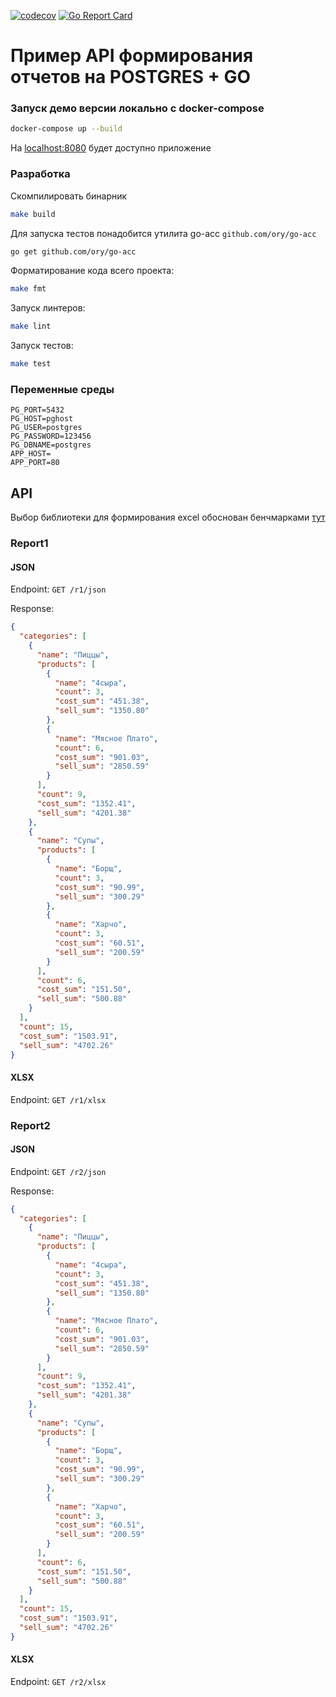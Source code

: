 [![codecov](https://codecov.io/gh/Delgus/reports/branch/master/graph/badge.svg)](https://codecov.io/gh/Delgus/reports)
[![Go Report Card](https://goreportcard.com/badge/github.com/delgus/reports)](https://goreportcard.com/report/github.com/delgus/reports)

# Пример API формирования отчетов на POSTGRES + GO


### Запуск демо версии локально c docker-compose

```bash
docker-compose up --build
```

На [localhost:8080](http://localhost:8080) будет доступно приложение

### Разработка

Скомпилировать бинарник 
```bash
make build 
```

Для запуска тестов понадобится утилита go-acc `github.com/ory/go-acc`
```bash
go get github.com/ory/go-acc
```

Форматирование кода всего проекта:
```bash
make fmt
```

Запуск линтеров:
```bash
make lint
```

Запуск тестов:
```bash
make test
```

### Переменные среды 

```env
PG_PORT=5432
PG_HOST=pghost
PG_USER=postgres
PG_PASSWORD=123456
PG_DBNAME=postgres
APP_HOST=
APP_PORT=80
```

## API  

Выбор библиотеки для формирования excel обоснован бенчмарками [тут](https://github.com/Delgus/xls-test)

### Report1

#### JSON

Endpoint: `GET /r1/json`

Response:  
```json
{
  "categories": [
    {
      "name": "Пиццы",
      "products": [
        {
          "name": "4сыра",
          "count": 3,
          "cost_sum": "451.38",
          "sell_sum": "1350.80"
        },
        {
          "name": "Мясное Плато",
          "count": 6,
          "cost_sum": "901.03",
          "sell_sum": "2850.59"
        }
      ],
      "count": 9,
      "cost_sum": "1352.41",
      "sell_sum": "4201.38"
    },
    {
      "name": "Супы",
      "products": [
        {
          "name": "Борщ",
          "count": 3,
          "cost_sum": "90.99",
          "sell_sum": "300.29"
        },
        {
          "name": "Харчо",
          "count": 3,
          "cost_sum": "60.51",
          "sell_sum": "200.59"
        }
      ],
      "count": 6,
      "cost_sum": "151.50",
      "sell_sum": "500.88"
    }
  ],
  "count": 15,
  "cost_sum": "1503.91",
  "sell_sum": "4702.26"
}
```

#### XLSX

Endpoint: `GET /r1/xlsx`

### Report2

#### JSON

Endpoint: `GET /r2/json`

Response:  
```json
{
  "categories": [
    {
      "name": "Пиццы",
      "products": [
        {
          "name": "4сыра",
          "count": 3,
          "cost_sum": "451.38",
          "sell_sum": "1350.80"
        },
        {
          "name": "Мясное Плато",
          "count": 6,
          "cost_sum": "901.03",
          "sell_sum": "2850.59"
        }
      ],
      "count": 9,
      "cost_sum": "1352.41",
      "sell_sum": "4201.38"
    },
    {
      "name": "Супы",
      "products": [
        {
          "name": "Борщ",
          "count": 3,
          "cost_sum": "90.99",
          "sell_sum": "300.29"
        },
        {
          "name": "Харчо",
          "count": 3,
          "cost_sum": "60.51",
          "sell_sum": "200.59"
        }
      ],
      "count": 6,
      "cost_sum": "151.50",
      "sell_sum": "500.88"
    }
  ],
  "count": 15,
  "cost_sum": "1503.91",
  "sell_sum": "4702.26"
}
```

#### XLSX

Endpoint: `GET /r2/xlsx`
